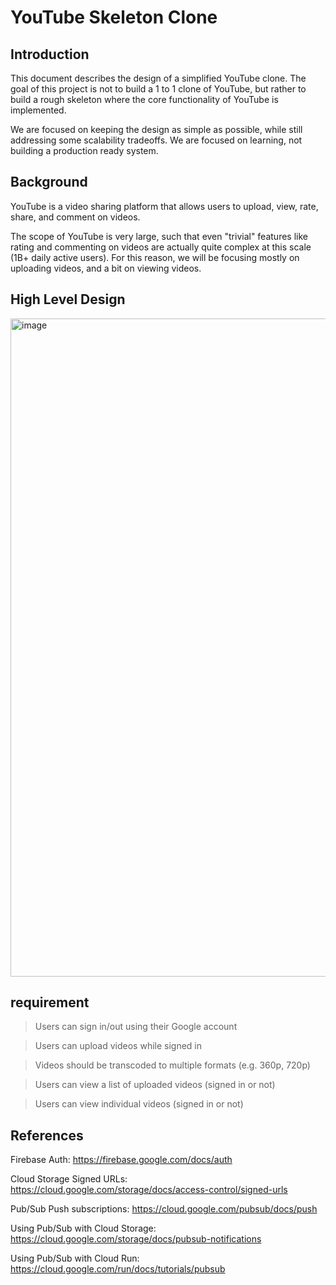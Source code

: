 
# YouTube Skeleton Clone 
## Introduction

This document describes the design of a simplified YouTube clone. The goal of this project is not to build a 1 to 1 clone of YouTube, but rather to build a rough skeleton where the core functionality of YouTube is implemented.

We are focused on keeping the design as simple as possible, while still addressing some scalability tradeoffs. We are focused on learning, not building a production ready system.

## Background 

YouTube is a video sharing platform that allows users to upload, view, rate, share, and comment on videos.

The scope of YouTube is very large, such that even "trivial" features like rating and commenting on videos are actually quite complex at this scale (1B+ daily active users). For this reason, we will be focusing mostly on uploading videos, and a bit on viewing videos.
## High Level Design

<img width="1053" alt="image" src="https://github.com/bhavy2202/YouTube-Skeleton-Clone/assets/114098067/d3a82031-df55-4920-bbb0-ae4474ee0d00">

## requirement 

>Users can sign in/out using their Google account

>Users can upload videos while signed in

>Videos should be transcoded to multiple formats (e.g. 360p, 720p)

>Users can view a list of uploaded videos (signed in or not)

>Users can view individual videos (signed in or not)

## References
Firebase Auth: https://firebase.google.com/docs/auth

Cloud Storage Signed URLs: https://cloud.google.com/storage/docs/access-control/signed-urls

Pub/Sub Push subscriptions: https://cloud.google.com/pubsub/docs/push

Using Pub/Sub with Cloud Storage: https://cloud.google.com/storage/docs/pubsub-notifications

Using Pub/Sub with Cloud Run: https://cloud.google.com/run/docs/tutorials/pubsub

